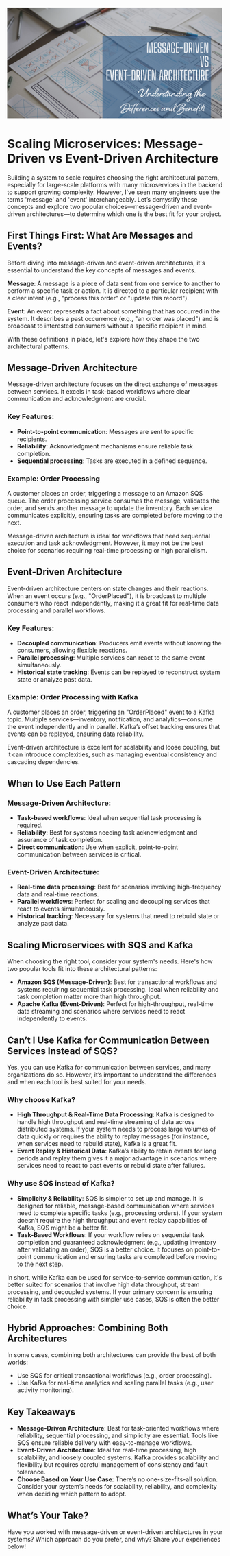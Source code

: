 ![Banner](/assets/2025/2025_article1.png)
# Scaling Microservices: Message-Driven vs Event-Driven Architecture

Building a system to scale requires choosing the right architectural pattern, especially for large-scale platforms with many microservices in the backend to support growing complexity. However, I've seen many engineers use the terms 'message' and 'event' interchangeably. Let’s demystify these concepts and explore two popular choices—message-driven and event-driven architectures—to determine which one is the best fit for your project.

## First Things First: What Are Messages and Events?

Before diving into message-driven and event-driven architectures, it's essential to understand the key concepts of messages and events.

**Message**: A message is a piece of data sent from one service to another to perform a specific task or action. It is directed to a particular recipient with a clear intent (e.g., "process this order" or "update this record").

**Event**: An event represents a fact about something that has occurred in the system. It describes a past occurrence (e.g., "an order was placed") and is broadcast to interested consumers without a specific recipient in mind.

With these definitions in place, let's explore how they shape the two architectural patterns.

## Message-Driven Architecture

Message-driven architecture focuses on the direct exchange of messages between services. It excels in task-based workflows where clear communication and acknowledgment are crucial.

### Key Features:
- **Point-to-point communication**: Messages are sent to specific recipients.
- **Reliability**: Acknowledgment mechanisms ensure reliable task completion.
- **Sequential processing**: Tasks are executed in a defined sequence.

### Example: Order Processing
A customer places an order, triggering a message to an Amazon SQS queue. The order processing service consumes the message, validates the order, and sends another message to update the inventory. Each service communicates explicitly, ensuring tasks are completed before moving to the next.

Message-driven architecture is ideal for workflows that need sequential execution and task acknowledgment. However, it may not be the best choice for scenarios requiring real-time processing or high parallelism.

## Event-Driven Architecture

Event-driven architecture centers on state changes and their reactions. When an event occurs (e.g., "OrderPlaced"), it is broadcast to multiple consumers who react independently, making it a great fit for real-time data processing and parallel workflows.

### Key Features:
- **Decoupled communication**: Producers emit events without knowing the consumers, allowing flexible reactions.
- **Parallel processing**: Multiple services can react to the same event simultaneously.
- **Historical state tracking**: Events can be replayed to reconstruct system state or analyze past data.

### Example: Order Processing with Kafka
A customer places an order, triggering an "OrderPlaced" event to a Kafka topic. Multiple services—inventory, notification, and analytics—consume the event independently and in parallel. Kafka’s offset tracking ensures that events can be replayed, ensuring data reliability.

Event-driven architecture is excellent for scalability and loose coupling, but it can introduce complexities, such as managing eventual consistency and cascading dependencies.

## When to Use Each Pattern

### Message-Driven Architecture:
- **Task-based workflows**: Ideal when sequential task processing is required.
- **Reliability**: Best for systems needing task acknowledgment and assurance of task completion.
- **Direct communication**: Use when explicit, point-to-point communication between services is critical.

### Event-Driven Architecture:
- **Real-time data processing**: Best for scenarios involving high-frequency data and real-time reactions.
- **Parallel workflows**: Perfect for scaling and decoupling services that react to events simultaneously.
- **Historical tracking**: Necessary for systems that need to rebuild state or analyze past data.

## Scaling Microservices with SQS and Kafka

When choosing the right tool, consider your system's needs. Here's how two popular tools fit into these architectural patterns:

- **Amazon SQS (Message-Driven)**: Best for transactional workflows and systems requiring sequential task processing. Ideal when reliability and task completion matter more than high throughput.
- **Apache Kafka (Event-Driven)**: Perfect for high-throughput, real-time data streaming and scenarios where services need to react independently to events.

## Can’t I Use Kafka for Communication Between Services Instead of SQS?

Yes, you can use Kafka for communication between services, and many organizations do so. However, it’s important to understand the differences and when each tool is best suited for your needs.

### Why choose Kafka?
- **High Throughput & Real-Time Data Processing**: Kafka is designed to handle high throughput and real-time streaming of data across distributed systems. If your system needs to process large volumes of data quickly or requires the ability to replay messages (for instance, when services need to rebuild state), Kafka is a great fit.
- **Event Replay & Historical Data**: Kafka’s ability to retain events for long periods and replay them gives it a major advantage in scenarios where services need to react to past events or rebuild state after failures.

### Why use SQS instead of Kafka?
- **Simplicity & Reliability**: SQS is simpler to set up and manage. It is designed for reliable, message-based communication where services need to complete specific tasks (e.g., processing orders). If your system doesn’t require the high throughput and event replay capabilities of Kafka, SQS might be a better fit.
- **Task-Based Workflows**: If your workflow relies on sequential task completion and guaranteed acknowledgment (e.g., updating inventory after validating an order), SQS is a better choice. It focuses on point-to-point communication and ensuring tasks are completed before moving to the next step.

In short, while Kafka can be used for service-to-service communication, it's better suited for scenarios that involve high data throughput, stream processing, and decoupled systems. If your primary concern is ensuring reliability in task processing with simpler use cases, SQS is often the better choice.

## Hybrid Approaches: Combining Both Architectures

In some cases, combining both architectures can provide the best of both worlds:
- Use SQS for critical transactional workflows (e.g., order processing).
- Use Kafka for real-time analytics and scaling parallel tasks (e.g., user activity monitoring).

## Key Takeaways
- **Message-Driven Architecture**: Best for task-oriented workflows where reliability, sequential processing, and simplicity are essential. Tools like SQS ensure reliable delivery with easy-to-manage workflows.
- **Event-Driven Architecture**: Ideal for real-time processing, high scalability, and loosely coupled systems. Kafka provides scalability and flexibility but requires careful management of consistency and fault tolerance.
- **Choose Based on Your Use Case**: There’s no one-size-fits-all solution. Consider your system’s needs for scalability, reliability, and complexity when deciding which pattern to adopt.

## What’s Your Take?
Have you worked with message-driven or event-driven architectures in your systems? Which approach do you prefer, and why? Share your experiences below!
